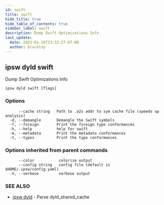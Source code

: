 ```yaml
---
id: swift
title: swift
hide_title: true
hide_table_of_contents: true
sidebar_label: swift
description: Dump Swift Optimizations Info
last_update:
  date: 2023-01-16T23:32:27-07:00
  author: blacktop
---
```

## ipsw dyld swift

Dump Swift Optimizations Info

```
ipsw dyld swift [flags]
```

### Options

```
      --cache string   Path to .a2s addr to sym cache file (speeds up analysis)
  -d, --demangle       Demangle the Swift symbols
  -f, --foreign        Print the foreign type conformances
  -h, --help           help for swift
  -m, --metadata       Print the metadata conformances
  -t, --types          Print the type conformances
```

### Options inherited from parent commands

```
      --color           colorize output
      --config string   config file (default is $HOME/.ipsw/config.yaml)
  -V, --verbose         verbose output
```

### SEE ALSO

* [ipsw dyld](/docs/cli/ipsw/dyld)	 - Parse dyld_shared_cache

